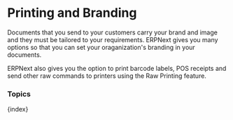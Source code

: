 <!-- add-breadcrumbs -->
# Printing and Branding

Documents that you send to your customers carry your brand and image and they must be tailored to your requirements. ERPNext gives you many options so that you can set your oraganization's branding in your documents.

ERPNext also gives you the option to print barcode labels, POS receipts and send other raw commands to printers using the Raw Printing feature.

### Topics

{index}
